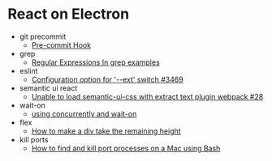 # React on Electron


- git precommit
  - [Pre-commit Hook](https://prettier.io/docs/en/precommit.html)
- grep
  - [Regular Expressions In grep examples](https://www.cyberciti.biz/faq/grep-regular-expressions/)
- eslint
  - [Configuration option for '--ext' switch #3469](https://github.com/eslint/eslint/issues/3469#issuecomment-133152223)
- semantic ui react
  - [Unable to load semantic-ui-css with extract text plugin webpack #28](https://github.com/Semantic-Org/Semantic-UI-CSS/issues/28#issuecomment-412865797)
- wait-on
  - [using concurrently and wait-on](https://medium.com/@poksme/you-can-simplify-this-process-by-using-concurrently-and-wait-on-command-line-tools-502a7d3b3419)
- flex
  - [How to make a div take the remaining height](https://www.whitebyte.info/programming/css/how-to-make-a-div-take-the-remaining-height)
- kill ports
  - [How to find and kill port processes on a Mac using Bash](https://medium.freecodecamp.org/find-and-kill-port-processes-on-a-mac-using-bash-c5e95b9e704e)
